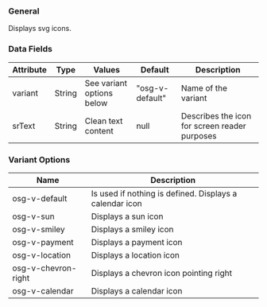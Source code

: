### General
Displays svg icons.

### Data Fields
| Attribute | Type | Values | Default | Description |
|---|---|---|---|---|
| variant | String | See variant options below | "osg-v-default" | Name of the variant |
| srText | String | Clean text content | null | Describes the icon for screen reader purposes |

### Variant Options
| Name | Description |
|---|---|
| osg-v-default | Is used if nothing is defined. Displays a calendar icon |
| osg-v-sun | Displays a sun icon |
| osg-v-smiley | Displays a smiley icon |
| osg-v-payment | Displays a payment icon |
| osg-v-location | Displays a location icon |
| osg-v-chevron-right | Displays a chevron icon pointing right |
| osg-v-calendar | Displays a calendar icon |

